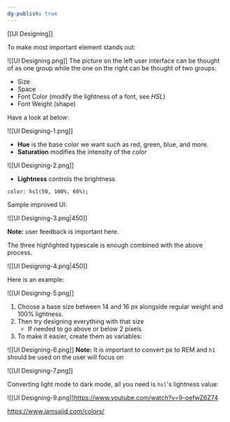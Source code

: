 ```yaml
---
dg-publish: true
---
```

[[UI Designing]]

To make most important element stands out:

![[UI Designing.png]]
The picture on the left user interface can be thought of as one group while the one on the right can be thought of two groups:

- Size
- Space
- Font Color (modify the lightness of a font, see _HSL_)
- Font Weight (shape)

Have a look at below:

![[UI Designing-1.png]]

- **Hue** is the base color we want such as red, green, blue, and more.
- **Saturation** modifies the intensity of the color

![[UI Designing-2.png]]
- **Lightness** controls the brightness

```
color: hsl(50, 100%, 60%);
```

Sample improved UI:

![[UI Designing-3.png|450]]

**Note:** user feedback is important here.

The three highlighted typescale is enough combined with the above process.

![[UI Designing-4.png|450]]

Here is an example:

![[UI Designing-5.png]]

1. Choose a base size between 14 and 16 px alongside regular weight and 100% lightness.
2. Then try designing everything with that size 
	- If needed to go above or below 2 pixels 
3. To make it easier, create them as variables:

![[UI Designing-6.png]]
**Note:** It is important to convert px to REM and `h1` should be used on the user will focus on

![[UI Designing-7.png]]

Converting light mode to dark mode, all you need is `hsl`'s lightness value:

![[UI Designing-9.png]]https://www.youtube.com/watch?v=9-oefwZ6Z74

https://www.iamsajid.com/colors/